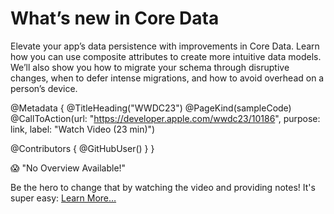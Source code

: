 # What’s new in Core Data

Elevate your app’s data persistence with improvements in Core Data. Learn how you can use composite attributes to create more intuitive data models. We’ll also show you how to migrate your schema through disruptive changes, when to defer intense migrations, and how to avoid overhead on a person’s device.

@Metadata {
   @TitleHeading("WWDC23")
   @PageKind(sampleCode)
   @CallToAction(url: "https://developer.apple.com/wwdc23/10186", purpose: link, label: "Watch Video (23 min)")

   @Contributors {
      @GitHubUser(<replace this with your GitHub handle>)
   }
}

😱 "No Overview Available!"

Be the hero to change that by watching the video and providing notes! It's super easy:
 [Learn More…](https://wwdcnotes.com/documentation/wwdcnotes/contributing)
